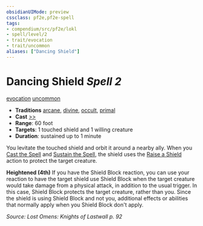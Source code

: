 ```yaml
---
obsidianUIMode: preview
cssclass: pf2e,pf2e-spell
tags:
- compendium/src/pf2e/lokl
- spell/level/2
- trait/evocation
- trait/uncommon
aliases: ["Dancing Shield"]
---
```

# Dancing Shield *Spell 2*   
[evocation](evocation.md "Evocation School Trait")  [uncommon](uncommon.md "Uncommon Rarity Trait")  

- **Traditions** [arcane](arcane.md "Arcane Tradition Trait"), [divine](divine.md "Divine Tradition Trait"), [occult](occult.md "Occult Tradition Trait"), [primal](primal.md "Primal Tradition Trait")
- **Cast** [>>](chapter-9-playing-the-game.md#Actions "Two-Action") 
- **Range**: 60 foot
- **Targets**: 1 touched shield and 1 willing creature
- **Duration**: sustained up to 1 minute

You levitate the touched shield and orbit it around a nearby ally. When you [Cast the Spell](cast-a-spell.md) and [Sustain the Spell](sustain-a-spell.md), the shield uses the [Raise a Shield](raise-a-shield.md) action to protect the target creature.

**Heightened (4th)** If you have the Shield Block reaction, you can use your reaction to have the target shield use Shield Block when the target creature would take damage from a physical attack, in addition to the usual trigger. In this case, Shield Block protects the target creature, rather than you. Since the shield is using Shield Block and not you, additional effects or abilities that normally apply when you Shield Block don't apply.

*Source: Lost Omens: Knights of Lastwall p. 92*